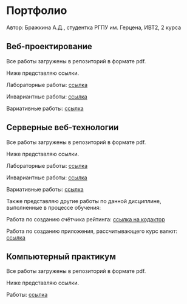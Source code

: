 # Портфолио


Автор: Бражкина А.Д., студентка РГПУ им. Герцена, ИВТ2, 2 курса 


## Веб-проектирование


Все работы загружены в репозиторий в формате pdf. 

Ниже представляю ссылки.



Лабораторные работы: [ссылка](https://github.com/nas-tya/portfolio/blob/main/%D0%B2%D0%B5%D0%B1-%D0%BF%D1%80%D0%BE%D0%B5%D0%BA%D1%82%D0%B8%D1%80%D0%BE%D0%B2%D0%B0%D0%BD%D0%B8%D0%B5/%D0%91%D1%80%D0%B0%D0%B6%D0%BA%D0%B8%D0%BD%D0%B0%20%D0%90.%D0%94.%2C%20%D0%92%D0%9F%2C%20%D0%9B%D0%A0.pdf)

Инвариантные работы: [ссылка](https://github.com/nas-tya/portfolio/blob/main/%D0%B2%D0%B5%D0%B1-%D0%BF%D1%80%D0%BE%D0%B5%D0%BA%D1%82%D0%B8%D1%80%D0%BE%D0%B2%D0%B0%D0%BD%D0%B8%D0%B5/%D0%91%D1%80%D0%B0%D0%B6%D0%BA%D0%B8%D0%BD%D0%B0%20%D0%90.%D0%94.%2C%20%D0%92%D0%9F%2C%20%D0%98%D0%A1%D0%A0.pdf)

Вариативные работы: [ссылка](https://github.com/nas-tya/portfolio/blob/main/%D0%B2%D0%B5%D0%B1-%D0%BF%D1%80%D0%BE%D0%B5%D0%BA%D1%82%D0%B8%D1%80%D0%BE%D0%B2%D0%B0%D0%BD%D0%B8%D0%B5/%D0%91%D1%80%D0%B0%D0%B6%D0%BA%D0%B8%D0%BD%D0%B0%20%D0%90.%D0%94.%2C%20%D0%92%D0%9F%2C%20%D0%92%D0%A1%D0%A0.pdf)



## Серверные веб-технологии



Все работы загружены в репозиторий в формате pdf. 

Ниже представляю ссылки.



Лабораторные работы: [ссылка](https://github.com/nas-tya/portfolio/blob/main/%D1%81%D0%B2%D1%82/%D0%91%D1%80%D0%B0%D0%B6%D0%BA%D0%B8%D0%BD%D0%B0%20%D0%90.%D0%94.%2C%20%D0%A1%D0%92%D0%A2%2C%20%D0%9B%D0%A0.pdf)

Инвариантные работы: [ссылка](https://github.com/nas-tya/portfolio/blob/main/%D1%81%D0%B2%D1%82/%D0%91%D1%80%D0%B0%D0%B6%D0%BA%D0%B8%D0%BD%D0%B0%20%D0%90.%D0%94.%2C%20%D0%A1%D0%92%D0%A2%2C%20%D0%98%D0%A1%D0%A0.pdf)

Вариативные работы: [ссылка](https://github.com/nas-tya/portfolio/blob/main/%D1%81%D0%B2%D1%82/%D0%91%D1%80%D0%B0%D0%B6%D0%BA%D0%B8%D0%BD%D0%B0%20%D0%90.%D0%94.%2C%20%D0%A1%D0%92%D0%A2%2C%20%D0%92%D0%A1%D0%A0.pdf)



Также представляю другие работы по данной дисциплине, выполненные в процессе обучения:



Работа по созданию счётчика рейтинга: [ссылка на кодактор](https://kodaktor.ru/a30560c)

Работа по созданию приложения, рассчитывающего курс валют: [ссылка](https://codesandbox.io/s/brave-dust-p5c6b?file=/package.json)



## Компьютерный практикум



Все работы загружены в репозиторий в формате pdf. 

Ниже представляю ссылки.



Работы: [ссылка](https://github.com/nas-tya/portfolio/blob/main/%D0%91%D1%80%D0%B0%D0%B6%D0%BA%D0%B8%D0%BD%D0%B0%20%D0%90.%D0%94.%2C%20%D0%9A%D0%9F.pdf)
